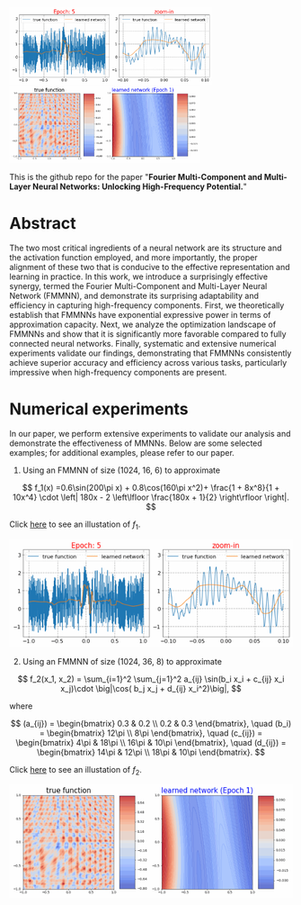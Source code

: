 <img src="./figures/LearningDynamics1D1.gif" alt="Learning Dynamics Eg 1D"  width="360" />  &nbsp;&nbsp;&nbsp; &emsp;&emsp;&emsp; <img src="./figures/LearningDynamics2D1.gif" alt="Learning Dynamics Eg 2D"  width="340" />


This is the github repo for the paper "**Fourier Multi-Component and Multi-Layer Neural Networks: Unlocking High-Frequency Potential.**"

# Abstract

The two most critical ingredients of a neural network are its structure and the activation function employed, and more importantly, the proper alignment of these two that is conducive to the effective representation and learning in practice.
In this work, we introduce a surprisingly effective synergy, termed the Fourier Multi-Component and Multi-Layer Neural Network (FMMNN), and demonstrate its surprising adaptability and efficiency in capturing high-frequency components. 
First, we theoretically establish that FMMNNs have exponential expressive power in terms of approximation capacity.  Next, we analyze the optimization landscape of FMMNNs and show that it is significantly more favorable compared to fully connected neural networks. Finally, systematic and extensive numerical experiments validate our findings, demonstrating that FMMNNs consistently achieve superior accuracy and efficiency across various tasks, particularly impressive when high-frequency components are present.


# Numerical experiments

In our paper, we perform extensive experiments to validate our analysis and demonstrate the effectiveness of MMNNs. Below are some selected examples; for additional examples, please refer to our paper.

1. Using an FMMNN of size (1024, 16, 6) to approximate

$$
f_1(x) =0.6\sin(200\pi x) + 0.8\cos(160\pi x^2)+ \frac{1 + 8x^8}{1 + 10x^4} \cdot \left| 180x - 2 \left\lfloor \frac{180x + 1}{2} \right\rfloor \right|.
$$

Click [here](https://shijunzhang.top/file/img/html/f1.html) to see an illustation of $f_1$.

<img src="./figures/LearningDynamics1D2.gif" alt="Learning Dynamics Eg 1D"  width="800" />

2. Using an FMMNN of size (1024, 36, 8) to approximate
   
$$
f_2(x_1, x_2) = \sum_{i=1}^2 \sum_{j=1}^2 a_{ij} \sin(b_i x_i +  c_{ij} x_i x_j)\cdot  \big|\cos( b_j x_j +  d_{ij} x_i^2)\big|,
$$


where  

$$
(a_{ij}) =
\begin{bmatrix} 
  0.3 & 0.2 \\ 
  0.2 & 0.3 
\end{bmatrix},
\quad
(b_i) =
\begin{bmatrix} 
  12\pi \\  
  8\pi 
\end{bmatrix},
\quad
(c_{ij}) =
\begin{bmatrix} 
  4\pi & 18\pi \\  
  16\pi & 10\pi 
\end{bmatrix},
\quad
(d_{ij}) =
\begin{bmatrix} 
  14\pi & 12\pi \\  
  18\pi & 10\pi 
\end{bmatrix}.
$$

Click [here](https://shijunzhang.top/file/img/html/f2.html) to see an illustation of $f_2$.


<img src="./figures/LearningDynamics2D2.gif" alt="Learning Dynamics Eg 2D"  width="800" />





